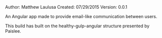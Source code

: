 Author: Matthew Laulusa
Created: 07/29/2015
Version: 0.0.1

An Angular app made to provide email-like communication between users.

This build has built on the healthy-gulp-angular structure presented by Paislee.
